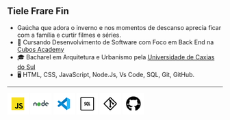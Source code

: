 ## Tiele Frare Fin


- Gaúcha que adora o inverno e nos momentos de descanso aprecia ficar com a família e curtir filmes e séries.
- 🌱 Cursando Desenvolvimento de Software com Foco em Back End na [Cubos Academy](https://cubos.academy/)
- 🎓 Bacharel em Arquitetura e Urbanismo pela [Universidade de Caxias do Sul](https://www.ucs.br/site)
- 🖥️ HTML, CSS, JavaScript, Node.Js, Vs Code, SQL, Git, GitHub.

___

 ![](./icons8-javascript-2-50.png)   ![](./icons8-nodejs-50.png)  ![](./icons8-vs-code-50.png)  ![](./icons8-sql-50.png)  ![](./icons8-git-50.png)  ![](./icons8-github-50.png)
